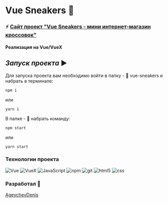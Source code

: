 # Vue Sneakers :shoe:

### :zap: [Сайт проект "Vue Sneakers - мини интернет-магазин кроссовок"](https://vue-sneakers-eight.vercel.app/)

#### Реализация на Vue/VueX 

## *Запуск проекта* ▶️

Для запуска проекта вам необходимо войти в папку - :file_folder: vue-sneakers
 и набрать в терминале:

```
npm i
```

или

```
yarn i
```

В папке - :open_file_folder: набрать команду:

```
npm start
```

или

```
yarn start
```
### Технологии проекта ###

![Vue](https://img.shields.io/badge/-Vue-090909?style=for-the-badge&logo=vue)
![VueX](https://img.shields.io/badge/-VueX-090909?style=for-the-badge&logo=vue)
![JavaScript](https://img.shields.io/badge/-JavaScript-090909?style=for-the-badge&logo=javascript)
![npm](https://img.shields.io/badge/-npm-090909?style=for-the-badge&logo=npm)
![git](https://img.shields.io/badge/-git-090909?style=for-the-badge&logo=git)
![html5](https://img.shields.io/badge/-html5-090909?style=for-the-badge&logo=html5)
![css](https://img.shields.io/badge/-css-090909?style=for-the-badge&logo=css3)

### Разработал :man:

[AgeychevDenis](https://github.com/AgeychevDenis)



